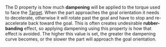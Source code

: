 The D property is how much **dampening** will be applied to the torque used to face the [Target](https://developer.roblox.com/api-reference/property/RocketPropulsion/Target). When the part approaches the goal orientation it needs to decelerate, otherwise it will rotate past the goal and have to stop and re-accelerate back toward the goal. This is often creates undesirable **rubber-banding** effect, so applying dampening using this property is how that effect is avoided. The higher this value is set, the greater the dampening curve becomes, or the slower the part will approach the goal orientation.